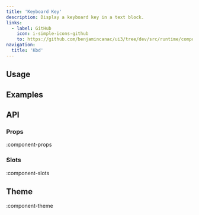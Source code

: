 ```yaml
---
title: 'Keyboard Key'
description: Display a keyboard key in a text block.
links:
  - label: GitHub
    icon: i-simple-icons-github
    to: https://github.com/benjamincanac/ui3/tree/dev/src/runtime/components/Kbd.vue
navigation:
  title: 'Kbd'
---
```


## Usage

## Examples

## API

### Props

:component-props

### Slots

:component-slots

## Theme

:component-theme
